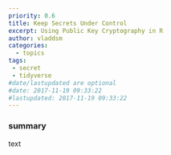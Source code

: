 ```yaml
---
priority: 0.6
title: Keep Secrets Under Control
excerpt: Using Public Key Cryptography in R
author: vladdsm
categories:
  - topics
tags:
 - secret
 - tidyverse
#date/lastupdated are optional
#date: 2017-11-19 09:33:22
#lastupdated: 2017-11-19 09:33:22
---
```



### summary

text

